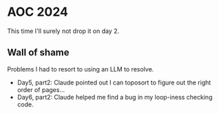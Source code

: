 # AOC 2024

This time I'll surely not drop it on day 2.

## Wall of shame

Problems I had to resort to using an LLM to resolve.

- Day5, part2: Claude pointed out I can toposort to figure out the right order of pages...
- Day6, part2: Claude helped me find a bug in my loop-iness checking code.